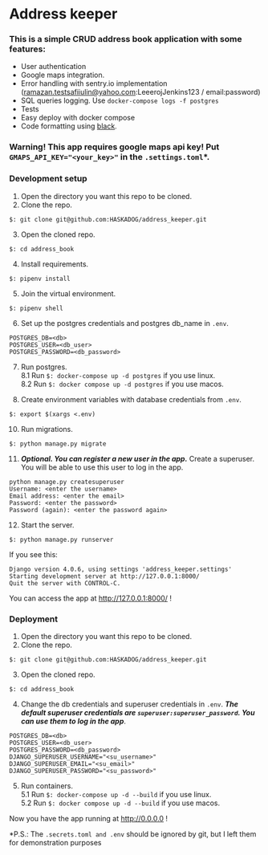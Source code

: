 # Address keeper
### This is a simple CRUD address book application with some features:
- User authentication
- Google maps integration.
- Error handling with sentry.io implementation (ramazan.testsafiiulin@yahoo.com:LeeerojJenkins123 / email:password)
- SQL queries logging. Use `docker-compose logs -f postgres`
- Tests
- Easy deploy with docker compose
- Code formatting using [black](https://pypi.org/project/black/).

### **Warning!** This app requires google maps api key! Put `GMAPS_API_KEY="<your_key>"` in the `.settings.toml`*.

### Development setup
1. Open the directory you want this repo to be cloned.
2. Clone the repo.
```shell
$: git clone git@github.com:HASKADOG/address_keeper.git
```
3. Open the cloned repo.
```shell
$: cd address_book
```
4. Install requirements.
```shell
$: pipenv install
```
5. Join the virtual environment.
```shell
$: pipenv shell
```
6. Set up the postgres credentials and postgres db_name in `.env`.
```
POSTGRES_DB=<db>
POSTGRES_USER=<db_user>
POSTGRES_PASSWORD=<db_password>
```
7. Run postgres.   
8.1 Run `$: docker-compose up -d postgres` if you use linux.  
8.2 Run `$: docker compose up -d postgres` if you use macos.

9. Create environment variables with database credentials from `.env`.
```shell
$: export $(xargs <.env)
```
10. Run migrations.
```shell
$: python manage.py migrate
``` 
11. _**Optional. You can register a new user in the app.**_ Create a superuser. You will be able to use this user to log in the app.
```shell
python manage.py createsuperuser
Username: <enter the username>
Email address: <enter the email>
Password: <enter the password>
Password (again): <enter the password again>
```
12. Start the server.
```shell
$: python manage.py runserver
```
If you see this:
```shell
Django version 4.0.6, using settings 'address_keeper.settings'
Starting development server at http://127.0.0.1:8000/
Quit the server with CONTROL-C.
```
You can access the app at http://127.0.0.1:8000/ !

### Deployment
1. Open the directory you want this repo to be cloned.
2. Clone the repo.
```shell
$: git clone git@github.com:HASKADOG/address_keeper.git
```
3. Open the cloned repo.
```shell
$: cd address_book
```
4. Change the db credentials and superuser credentials in `.env`. _**The default superuser credentials are `superuser:superuser_password`. You can use them to log in the app**_.
```
POSTGRES_DB=<db>
POSTGRES_USER=<db_user>
POSTGRES_PASSWORD=<db_password>
DJANGO_SUPERUSER_USERNAME="<su_username>"
DJANGO_SUPERUSER_EMAIL="<su_email>"
DJANGO_SUPERUSER_PASSWORD="<su_password>"
```
5. Run containers.   
5.1 Run `$: docker-compose up -d --build` if you use linux.  
5.2 Run `$: docker compose up -d --build` if you use macos.

Now you have the app running at http://0.0.0.0 !

*P.S.: The `.secrets.toml and .env` should be ignored by git, but I left them for demonstration purposes  
